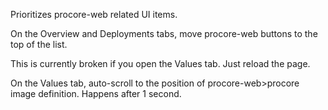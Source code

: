 Prioritizes procore-web related UI items.

On the Overview and Deployments tabs, move procore-web buttons to the top of the list.

This is currently broken if you open the Values tab. Just reload the page.


On the Values tab, auto-scroll to the position of procore-web>procore image definition. Happens after 1 second.
